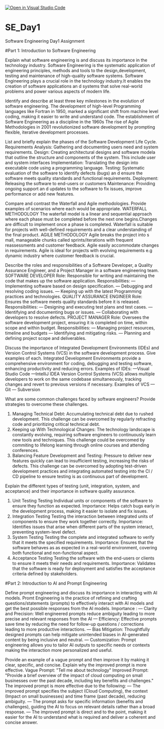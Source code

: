 [![Open in Visual Studio Code](https://classroom.github.com/assets/open-in-vscode-2e0aaae1b6195c2367325f4f02e2d04e9abb55f0b24a779b69b11b9e10269abc.svg)](https://classroom.github.com/online_ide?assignment_repo_id=15631150&assignment_repo_type=AssignmentRepo)
# SE_Day1
Software Engineering Day1 Assignment

#Part 1: Introduction to Software Engineering

Explain what software engineering is and discuss its importance in the technology industry.
Software Engineering is the systematic application of engineering principles, methods and tools to the design,development, testing and maintenance of high-quality software systems.
Software Engineering plays a crucial role in the technology industry.It enables the creation of software applications an d systems that solve real-world problems and power various aspects of modern life.

Identify and describe at least three key milestones in the evolution of software engineering.
The development of high-level Programming languages like Fortran in 1950, marked a significant shift from machine level coding, making it easier to write and understand code.
The establishment of Software Engineering as a discipline in the 1960s
The rise of Agile Methodologies in 2001 revolutionized software development by prompting flexible, iterative development processes.

List and briefly explain the phases of the Software Development Life Cycle.
Requirements Analysis: Gathering and documenting users need and system requirements.
Design: Creating architectural designs and software modela that outline the structure and components of the system. This include user and system interfaces
Implementation: Translating the design into executable code using a programming language.
Testing: Systematic evaluation of the software to identify defects (bugs) an d ensure the software meets quality standards and functional requirements.
Deployment: Releasing the software to end-users or customers
Maintenance: Providing ongoing support an d updates to the software to fix issues, improve performance or add new features.

Compare and contrast the Waterfall and Agile methodologies. Provide examples of scenarios where each would be appropriate.
WATERFALL METHODOLOGY
   The waterfall model is a linear and sequential approach where each phase must be completed before the next one begins.Changes are difficult to implement once a phase is completed.
Waterfall is suitable for projects with well-defined requirements and a clear understanding of the final product.
AGILE METHODOLOGY
    Agile breaks the project into s mall, manageable chunks called sprints/iterations with frequent reassessments and customer feedback. Agile easily accommodate changes in requirements.
Agile is ideal for projects with evolving requirements e.g dynamic industry where customer feedback is crucial.

Describe the roles and responsibilities of a Software Developer, a Quality Assurance Engineer, and a Project Manager in a software engineering team.
SOFTWARE DEVELOPER 
   Role: Responsible for writing and maintaining the code that makes up the software application.
   Responsibilities: 
— Implementing software based on design specification.
— Debugging and resolving coding issues.
— Keeping up with the latest Programming practices and technologies.
QUALITY ASSURANCE ENGINEER
  Role: Ensures the software meets quality standards before it is released.
  Responsibilities:
— Designing and executing test plans and test cases.
— Identifying and documenting bugs or issues.
— Collaborating with developers to resolve defects.
PROJECT MANAGER
  Role: Oversees the software development project, ensuring it is completed on time, within scope and within budget.
  Responsibilities:
— Managing project resources, timeline and budgets
— Identifying and mitigating risks. 
— Planning and defining project scope and deliverables.

Discuss the importance of Integrated Development Environments (IDEs) and Version Control Systems (VCS) in the software development process. Give examples of each.
Integrated Development Environments provide a comprehensive environment for coding, debugging and testing software, enhancing productivity and reducing errors.
Examples of IDEs:
—Visual Studio Code
—IntelliJ IDEA
Version Control Systems (VCS) allows multiple developers to work on the same codebase simultaneously, tracking changes and revert to previous versions if necessary.
Examples of VCS
— Git
— Subversion

What are some common challenges faced by software engineers? Provide strategies to overcome these challenges.
1) Managing Technical Debt: Accumulating technical debt due to rushed development. 
This challenge can be overcomed by regularly refracting code and prioritizing critical technical debt.
2) Keeping up With Technological Changes:
The technology landscape is constantly evolving, requiring software engineers to continuously learn new tools and techniques.
This challenge could be overcomed by commiting to lifelong learning through online courses and attending conferences.
3) Balancing Feature Development and Testing:
Pressure to deliver new features quickly can lead to insufficient testing, increasing the risks of defects.
This challenge can be overcomed by adopting test-driven development practices and integrating automated testing into the CI / CD pipeline to ensure testing is as continuous part of development.

Explain the different types of testing (unit, integration, system, and acceptance) and their importance in software quality assurance.
1) Unit Testing
    Testing Individual units or components of the software to ensure they function as expected.
Importance: Helps catch bugs early in the development process, making it easier to isolate and fix issues.
2) Integration Testing
   Testing the interaction between integrated units of components to ensure they work together correctly.
Importance: Identifies issues that arise when different parts of the system interact, preventing system-level defect.
3) System Testing
   Testing the complete and integrated software to verify that it meets the specified requirements.
Importance:  Ensures that the software behaves as as expected in a real-world environment, covering both functional and non-functional aspect.
4) Acceptance Testing
    Testing the software with the end-users or clients to ensure it meets their needs and requirements.
Importance: Validates that the software is ready for deployment and satisfies the acceptance criteria defined by stakeholders.

#Part 2: Introduction to AI and Prompt Engineering


Define prompt engineering and discuss its importance in interacting with AI models.
Promt Engineering is the practice of refining and crafting questions/statements (prompts) to effectively interact with AI models and get the best possible responses from the AI models.
Importance :
— Clarity and Precision: Well engineered prompts reduce ambiguity leading to more precise and relevant responses from the AI
— Efficiency: Effective prompts save time by reducing the need for follow-up questions / corrections leading to more productive interactions.
— Bias Mitigation: Thoughtfully designed prompts can help mitigate unintended biases in AI-generated content by being inclusive and neutral.
— Customization: Prompt engineering allows you to tailor AI outputs to specific needs or contexts making the interaction more personalized and useful.

Provide an example of a vague prompt and then improve it by making it clear, specific, and concise. Explain why the improved prompt is more effective.
Vague Prompt:
"Tell me about technology"
Improved Prompt:
"Provide a brief overview of the impact of cloud computing on small businesses over the past decade, including key benefits and challenges."
The improved prompt is more effective due to the following:
— The improved prompt specifies the subject (Cloud Computing), the context (Impact on small businesses) and time frame (past decade), reducing ambiguity.
— The prompt asks for specific information (benefits and challenges), guiding the AI to focus on relevant details rather than a broad response.
— The improved prompt is direct and to the point, making it easier for the AI to understand what is required and deliver a coherent and concise answer.
